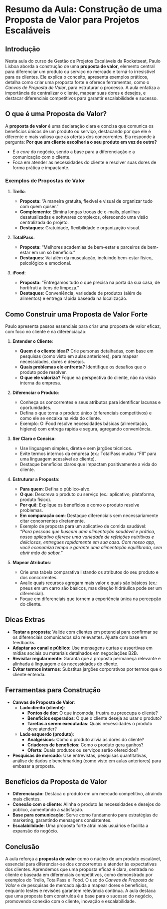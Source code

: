 # Resumo da Aula: Construção de uma Proposta de Valor para Projetos Escaláveis

## Introdução
Nesta aula do curso de Gestão de Projetos Escaláveis da Rocketseat, Paulo Lisboa aborda a construção de uma **proposta de valor**, elemento central para diferenciar um produto ou serviço no mercado e torná-lo irresistível para os clientes. Ele explica o conceito, apresenta exemplos práticos, detalha como criar uma proposta forte e oferece ferramentas, como o *Canvas de Proposta de Valor*, para estruturar o processo. A aula enfatiza a importância de centralizar o cliente, mapear suas dores e desejos, e destacar diferenciais competitivos para garantir escalabilidade e sucesso.

## O que é uma Proposta de Valor?
A **proposta de valor** é uma declaração clara e concisa que comunica os benefícios únicos de um produto ou serviço, destacando por que ele é diferente e mais valioso que as ofertas dos concorrentes. Ela responde à pergunta: **Por que um cliente escolheria o seu produto em vez de outro?**  
- É o *core* do negócio, sendo a base para a diferenciação e a comunicação com o cliente.
- Foca em atender as necessidades do cliente e resolver suas dores de forma prática e impactante.

### Exemplos de Propostas de Valor
1. **Trello**:  
   - **Proposta**: “A maneira gratuita, flexível e visual de organizar tudo com quem quiser.”  
   - **Complemento**: Elimina longas trocas de e-mails, planilhas desatualizadas e softwares complexos, oferecendo uma visão centralizada do projeto.  
   - **Destaques**: Gratuidade, flexibilidade e organização visual.  

2. **TotalPass**:  
   - **Proposta**: “Melhores academias de bem-estar e parceiros de bem-estar em um só benefício.”  
   - **Destaques**: Vai além da musculação, incluindo bem-estar físico, psicológico e emocional.  

3. **iFood**:  
   - **Proposta**: “Entregamos tudo o que precisa na porta da sua casa, de hortifruti a itens de limpeza.”  
   - **Destaques**: Conveniência, variedade de produtos (além de alimentos) e entrega rápida baseada na localização.

## Como Construir uma Proposta de Valor Forte
Paulo apresenta passos essenciais para criar uma proposta de valor eficaz, com foco no cliente e na diferenciação:

1. **Entender o Cliente**:
   - **Quem é o cliente ideal?** Crie personas detalhadas, com base em pesquisas (como visto em aulas anteriores), para mapear necessidades, dores e desejos.
   - **Quais problemas ele enfrenta?** Identifique os desafios que o produto pode resolver.
   - **O que ele valoriza?** Foque na perspectiva do cliente, não na visão interna da empresa.

2. **Diferenciar o Produto**:
   - Conheça os concorrentes e seus atributos para identificar lacunas e oportunidades.
   - Defina o que torna o produto único (diferenciais competitivos) e como ele se encaixa na vida do cliente.
   - Exemplo: O iFood resolve necessidades básicas (alimentação, higiene) com entrega rápida e segura, agregando conveniência.

3. **Ser Claro e Conciso**:
   - Use linguagem simples, direta e sem jargões técnicos.
   - Evite termos internos da empresa (ex.: TotalPass mudou “FII” para uma linguagem acessível ao cliente).
   - Destaque benefícios claros que impactam positivamente a vida do cliente.

4. **Estruturar a Proposta**:
   - **Para quem**: Defina o público-alvo.
   - **O que**: Descreva o produto ou serviço (ex.: aplicativo, plataforma, produto físico).
   - **Por quê**: Explique os benefícios e como o produto resolve problemas.
   - **Em comparação com**: Destaque diferenciais sem necessariamente citar concorrentes diretamente.
   - Exemplo de proposta para um aplicativo de comida saudável:  
     *“Para pessoas que buscam uma alimentação saudável e prática, nosso aplicativo oferece uma variedade de refeições nutritivas e deliciosas, entregues rapidamente em sua casa. Com nosso app, você economiza tempo e garante uma alimentação equilibrada, sem abrir mão do sabor.”*

5. **Mapear Atributos**:
   - Crie uma tabela comparativa listando os atributos do seu produto e dos concorrentes.
   - Avalie quais recursos agregam mais valor e quais são básicos (ex.: pneus em um carro são básicos, mas direção hidráulica pode ser um diferencial).
   - Foque em diferenciais que tornem a experiência única na percepção do cliente.

## Dicas Extras
- **Testar a proposta**: Valide com clientes em potencial para confirmar se os diferenciais comunicados são relevantes. Ajuste com base em feedbacks.
- **Adaptar ao canal e público**: Use mensagens curtas e assertivas em mídias sociais ou materiais detalhados em negociações B2B.
- **Revisitar regularmente**: Garanta que a proposta permaneça relevante e alinhada à linguagem e às necessidades do cliente.
- **Evitar termos internos**: Substitua jargões corporativos por termos que o cliente entenda.

## Ferramentas para Construção
- **Canvas de Proposta de Valor**:
  - **Lado direito (cliente)**:
    - **Pontos de dor**: O que incomoda, frustra ou preocupa o cliente?
    - **Benefícios esperados**: O que o cliente deseja ao usar o produto?
    - **Tarefas a serem executadas**: Quais necessidades o produto deve atender?
  - **Lado esquerdo (produto)**:
    - **Analgésicos**: Como o produto alivia as dores do cliente?
    - **Criadores de benefícios**: Como o produto gera ganhos?
    - **Oferta**: Quais produtos ou serviços serão oferecidos?
- **Pesquisas de mercado**: Use entrevistas, pesquisas quantitativas, análise de dados e benchmarking (como visto em aulas anteriores) para embasar a proposta.

## Benefícios da Proposta de Valor
- **Diferenciação**: Destaca o produto em um mercado competitivo, atraindo mais clientes.
- **Conexão com o cliente**: Alinha o produto às necessidades e desejos do público, aumentando a satisfação.
- **Base para comunicação**: Serve como fundamento para estratégias de marketing, garantindo mensagens consistentes.
- **Escalabilidade**: Uma proposta forte atrai mais usuários e facilita a expansão do negócio.

## Conclusão
A aula reforça a **proposta de valor** como o núcleo de um produto escalável, essencial para diferenciar-se dos concorrentes e atender às expectativas dos clientes. Aprendemos que uma proposta eficaz é clara, centrada no cliente e baseada em diferenciais competitivos, como demonstrado por exemplos do Trello, TotalPass e iFood. O uso do *Canvas de Proposta de Valor* e de pesquisas de mercado ajuda a mapear dores e benefícios, enquanto testes e revisões garantem relevância contínua. A aula destaca que uma proposta bem construída é a base para o sucesso do negócio, promovendo conexão com o cliente, inovação e escalabilidade.